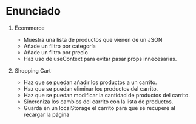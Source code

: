 # Enunciado

1. Ecommerce

    - Muestra una lista de productos que vienen de un JSON
    - Añade un filtro por categoría
    - Añade un filtro por precio
    - Haz uso de useContext para evitar pasar props innecesarias.

2. Shopping Cart

    - Haz que se puedan añadir los productos a un carrito.
    - Haz que se puedan eliminar los productos del carrito.
    - Haz que se puedan modificar la cantidad de productos del carrito.
    - Sincroniza los cambios del carrito con la lista de productos.
    - Guarda en un localStorage el carrito para que se recupere al recargar la página
